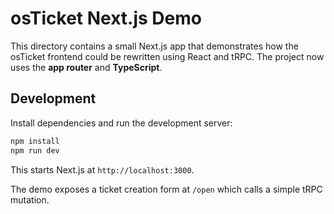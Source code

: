 # osTicket Next.js Demo

This directory contains a small Next.js app that demonstrates how the osTicket frontend could be rewritten using React and tRPC. The project now uses the **app router** and **TypeScript**.

## Development

Install dependencies and run the development server:

```bash
npm install
npm run dev
```

This starts Next.js at `http://localhost:3000`.

The demo exposes a ticket creation form at `/open` which calls a simple tRPC mutation.
